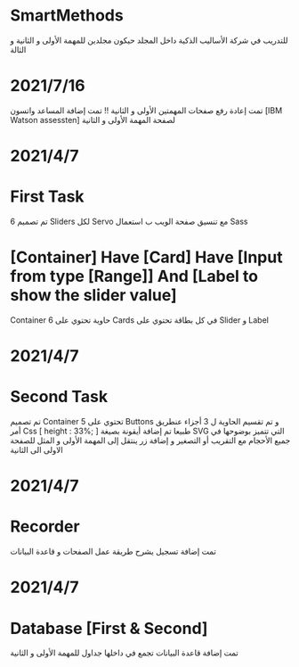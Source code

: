 # SmartMethods
للتدريب في شركة الأساليب الذكية
داخل المجلد حيكون مجلدين للمهمة الأولى و الثانية و الثالة 
# 2021/7/16
تمت إعادة رفع صفحات المهمتين الأولى و الثانية !!
تمت إضافة المساعد واتسون [IBM Watson assessten]
لصفحة المهمة الأولى و الثانية

# 2021/4/7
# First Task
تم تصميم 6 Sliders لكل Servo
مع تنسيق صفحة الويب ب استعمال Sass
# [Container] Have [Card] Have [Input from type [Range]] And [Label to show the slider value]
Container
حاوية تحتوي على 6 Cards
في كل بطاقة تحتوي على Slider و Label 

# 2021/4/7
# Second Task
تم تصميم
Container
تحتوي على 5
Buttons
و تم تقسيم الحاوية ل 3 أجزاء عنطريق أمر Css
[ height : 33%; ]
طبيعا تم إضافة أيقونة بصيغة
SVG
التي تتميز بوضوحها في جميع الأحجام مع التقريب أو التصغير
و إضافة زر ينتقل إلى المهمة الأولى و المثل للصفحة الاولى الى الثانية

# 2021/4/7
# Recorder
تمت إضافة تسجيل يشرح طريقة عمل الصفحات و قاعدة البيانات

# 2021/4/7
# Database [First & Second]
تمت إضافة قاعدة البيانات تجمع في داخلها جداول للمهمة الأولى و الثانية

